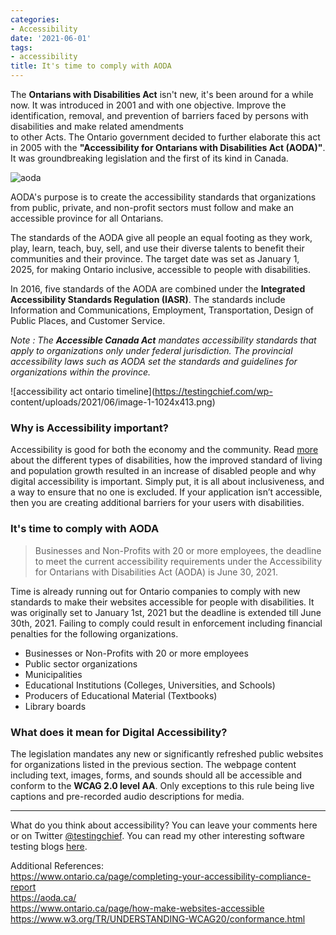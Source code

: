 ```yaml
---
categories:
- Accessibility
date: '2021-06-01'
tags:
- accessibility
title: It's time to comply with AODA
---
```


The **Ontarians with Disabilities Act** isn't new, it's been around for a
while now. It was introduced in 2001 and with one objective. Improve the
identification, removal, and prevention of barriers faced by persons with
disabilities and make related amendments  
to other Acts. The Ontario government decided to further elaborate this act in
2005 with the **"Accessibility for Ontarians with Disabilities Act (AODA)"**.
It was groundbreaking legislation and the first of its kind in Canada.

![aoda](https://testingchief.com/wp-content/uploads/2021/06/image-2.png)

AODA's purpose is to create the accessibility standards that organizations
from public, private, and non-profit sectors must follow and make an
accessible province for all Ontarians.

The standards of the AODA give all people an equal footing as they work, play,
learn, teach, buy, sell, and use their diverse talents to benefit their
communities and their province. The target date was set as January 1, 2025,
for making Ontario inclusive, accessible to people with disabilities.

In 2016, five standards of the AODA are combined under the **Integrated
Accessibility Standards Regulation (IASR)**. The standards include Information
and Communications, Employment, Transportation, Design of Public Places, and
Customer Service.

_Note : The **Accessible Canada Act** mandates accessibility standards that
apply to organizations only under federal jurisdiction. The provincial
accessibility laws such as AODA set the standards and guidelines for
organizations within the province._

![accessibility act ontario timeline](https://testingchief.com/wp-
content/uploads/2021/06/image-1-1024x413.png)

### Why is Accessibility important?

Accessibility is good for both the economy and the community. Read [more
](https://testingchief.com/why-you-cant-skip-accessibility-testing/)about the
different types of disabilities, how the improved standard of living and
population growth resulted in an increase of disabled people and why digital
accessibility is important. Simply put, it is all about inclusiveness, and a
way to ensure that no one is excluded. If your application isn’t accessible,
then you are creating additional barriers for your users with disabilities.

### It's time to comply with AODA

> Businesses and Non-Profits with 20 or more employees, the deadline to meet
> the current accessibility requirements under the Accessibility for Ontarians
> with Disabilities Act (AODA) is June 30, 2021.

Time is already running out for Ontario companies to comply with new standards
to make their websites accessible for people with disabilities. It was
originally set to January 1st, 2021 but the deadline is extended till June
30th, 2021. Failing to comply could result in enforcement including financial
penalties for the following organizations.

  * Businesses or Non-Profits with 20 or more employees
  * Public sector organizations
  * Municipalities
  * Educational Institutions (Colleges, Universities, and Schools)
  * Producers of Educational Material (Textbooks)
  * Library boards

### What does it mean for Digital Accessibility?

The legislation mandates any new or significantly refreshed public websites
for organizations listed in the previous section. The webpage content
including text, images, forms, and sounds should all be accessible and conform
to the **WCAG 2.0 level AA**. Only exceptions to this rule being live captions
and pre-recorded audio descriptions for media.

* * *

What do you think about accessibility? You can leave your comments here or on
Twitter [@testingchief](https://twitter.com/testingchief). You can read my
other interesting software testing blogs
[here](https://testingchief.com/blog/).

Additional References:  
<https://www.ontario.ca/page/completing-your-accessibility-compliance-report>  
<https://aoda.ca/>  
<https://www.ontario.ca/page/how-make-websites-accessible>  
<https://www.w3.org/TR/UNDERSTANDING-WCAG20/conformance.html>